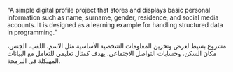"A simple digital profile project that stores and displays basic personal information such as name, surname, gender, residence, and social media accounts. It is designed as a learning example for handling structured data in programming."

مشروع بسيط لعرض وتخزين المعلومات الشخصية الأساسية مثل الاسم، اللقب، الجنس، مكان السكن، وحسابات التواصل الاجتماعي. يهدف كمثال تعليمي للتعامل مع البيانات المهيكلة في البرمجة.
